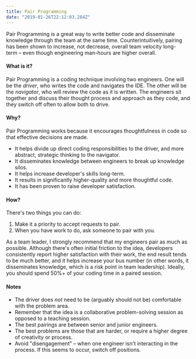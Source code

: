 ```yaml
---
title: Pair Programming
date: "2019-01-26T22:12:03.284Z"
---
```


Pair Programming is a great way to write better code and disseminate knowledge through the team at the same time. Counterintuitively, pairing has been shown to increase, not decrease, overall team velocity long-term – even though engineering man-hours are higher overall.

#### What is it?

Pair Programming is a coding technique involving two engineers. One will be the *driver*, who writes the code and navigates the IDE. The other will be the *navigator*, who will review the code as it is written. The engineers sit together and discuss their thought process and approach as they code, and they switch off often to allow both to drive.

#### Why?

Pair Programming works because it encourages thoughtfulness in code so that effective decisions are made.

- It helps divide up direct coding responsibilities to the driver, and more abstract, strategic thinking to the navigator.
- It disseminates knowledge between engineers to break up knowledge silos.
- It helps increase developer's skills long-term.
- It results in significantly higher-quality and more thoughtful code.
- It has been proven to raise developer satisfaction.

#### How?

There's two things you can do:

1. Make it a priority to accept requests to pair.
2. When you have work to do, ask someone to pair with you.

As a team leader, I strongly recommend that my engineers pair as much as possible. Although there's often initial friction to the idea, developers consistently report higher satisfaction with their work, the end result tends to be much better, and it helps increase your bus number (in other words, it disseminates knowledge, which is a risk point in team leadership). Ideally, you should spend 50%+ of your coding time in a paired session.

#### Notes

- The driver does *not* need to be (arguably should not be) comfortable with the problem area.
- Remember that the idea is a collaborative problem-solving session as opposed to a teaching session.
- The best pairings are between senior and junior engineers.
- The best problems are those that are harder, or require a higher degree of creativity or process.
- Avoid "disengagement" – when one engineer isn't interacting in the process. If this seems to occur, switch off positions.
